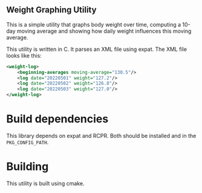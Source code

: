 Weight Graphing Utility
-----------------------

This is a simple utility that graphs body weight over time, computing a 10-day
moving average and showing how daily weight influences this moving average.

This utility is written in C. It parses an XML file using expat.  The XML file
looks like this:

```xml
<weight-log>
    <beginning-averages moving-average="130.5"/>
    <log date="20220501" weight="127.2"/>
    <log date="20220502" weight="126.8"/>
    <log date="20220503" weight="127.0"/>
</weight-log>
```

Build dependencies
==================

This library depends on expat and RCPR. Both should be installed and in the
`PKG_CONFIG_PATH`.

Building
========

This utility is built using cmake.
